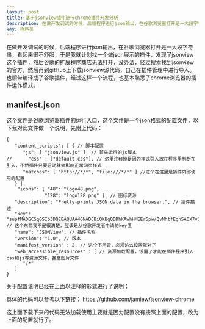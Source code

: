 ```yaml
---
layout: post
title: 基于jsonview插件进行chrome插件开发分析
description: 在做开发调试的时候，后端程序进行json输出，在谷歌浏览器打开是一大段字符串，看起来很不舒服...
key: 程序员
---
```


在做开发调试的时候，后端程序进行json输出，在谷歌浏览器打开是一大段字符串，看起来很不舒服，于是我就计划找一个做json展示的插件，发现了jsonview这个插件，然后谷歌的扩展程序商店无法打开，没办法，经过搜索找到jsonview的官方，然后再到gitHub上下载jsonview源代码，自己在插件管理中进行导入。也顺带编译成了谷歌插件，经过这样一个流程，也基本熟悉了chrome浏览器的插件运作模式。

## manifest.json ##

这个文件是谷歌浏览器插件的运行入口，这个文件是一个json格式的配置文件，以下我对此文件做一个说明，先附上代码：

```
{
   "content_scripts": [ { // 脚本配置
      "js": [ "jsonview.js" ], // 首先运行的js脚本
//      "css" : ["default.css"], // 这里注释掉是因为样式引入放在程序里判断在引入，不然插件只要启动就会影响正常网页样式
      "matches": [ "http://*/*", "file:///*/*" ] //这个在这里是插件内部使用的配置
   } ],
	"icons": { "48": "logo48.png",
	          "128": "logo128.png" }, // 图标资源
   "description": "Pretty-prints JSON data in the browser.", // 插件描述
   "key": "supfMA0GCSqGSIb3DQEBAQUAA4GNADCBiQKBgQDDhKAwhHMEEr5pw/QvMhtfEgh5AOX7v39DYK0l48jxvpjl2syoYsZxkC57n0nORQQh8ndLuNW8KZP4R9AkEFhXctAen28e6MKDBGg0TJaTtWkmB8Wc2sN/LNq6iJeFIebkID5TAVuqqfTpO3NOo9V+6o+bH85j8u78YOb4ZZ1U8wIDAQAB", // 这个东西我不是很清楚，应该是从谷歌开发者申请的key值
   "name": "JSONView", // 插件名称
   "version": "1.0", // 版本
   "manifest_version" : 2, // 这个不用管，必须这么设置就对了
   "web_accessible_resources" : [ // 资源加载配置，设置了才能在插件程序引入css和js等资源文件，甚至图片文件
      "/*"
   ]
}
```

关于配置说明已经在上面以注释的形式进行了说明；

具体的代码可以参考以下链接：
https://github.com/jamiew/jsonview-chrome

这上面下载下来的代码无法加载使用主要就是因为配置没有按照上面的配置，改为上面的配置就行了。